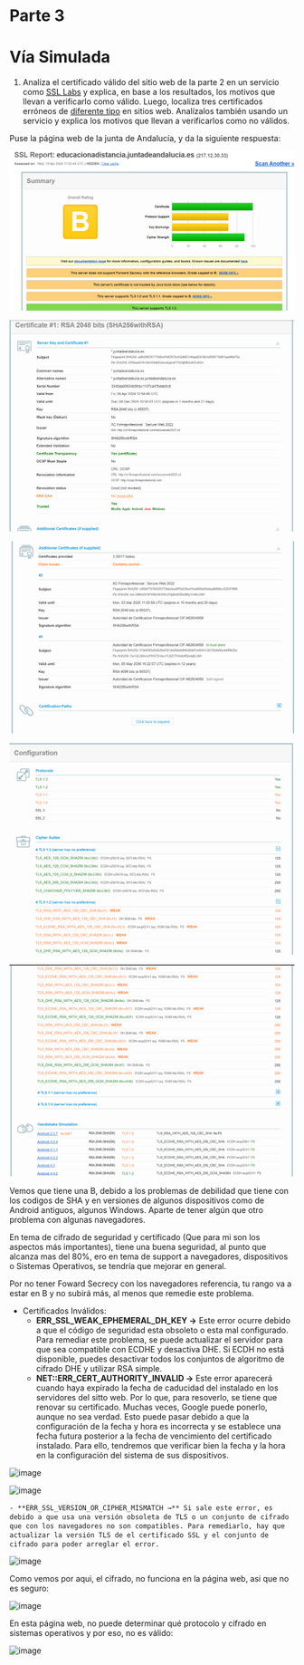 # Parte 3

# Vía Simulada

1. Analiza el certificado válido del sitio web de la parte 2 en un servicio como [SSL Labs](https://www.ssllabs.com/ssltest/) y explica, en base a los resultados, los motivos que llevan a verificarlo como válido. Luego, localiza tres certificados erróneos de [diferente tipo](https://www.redeszone.net/tutoriales/redes-cable/evitar-errores-ssl-navegador/) en sitios web. Analízalos también usando un servicio y explica los motivos que llevan a verificarlos como no válidos.
    
    

Puse la página web de la junta de Andalucía, y da la siguiente respuesta:

![aprobado.PNG](Parte_3_Fotos/aprobado.png)

![aprobado2.PNG](Parte_3_Fotos/aprobado2.png)

![aprobado3.PNG](Parte_3_Fotos/aprobado3.png)

![aprobado4.PNG](Parte_3_Fotos/aprobado4.png)

![aprobado5.PNG](Parte_3_Fotos/aprobado5.png)

Vemos que tiene una B, debido a los problemas de debilidad que tiene con los codigos de SHA y en versiones de algunos dispositivos como de Android antiguos, algunos Windows. Aparte de tener algún que otro problema con algunas navegadores.

En tema de cifrado de seguridad y certificado (Que para mi son los aspectos más importantes), tiene una buena seguridad, al punto que alcanza mas del 80%, ero en tema de support a navegadores, dispositivos o Sistemas Operativos, se tendría que mejorar en general.

Por no tener Foward Secrecy con los navegadores referencia, tu rango va a estar en B y no subirá más, al menos que remedie este problema.

- Certificados Inválidos:
    - **ERR_SSL_WEAK_EPHEMERAL_DH_KEY →** Este error ocurre debido a que el código de seguridad esta obsoleto o esta mal configurado. Para remediar este problema, se puede actualizar el servidor para que sea compatible con ECDHE y desactiva DHE. Si ECDH no está disponible, puedes desactivar todos los conjuntos de algoritmo de cifrado DHE y utilizar RSA simple.
    - **NET::ERR_CERT_AUTHORITY_INVALID →** Este error aparecerá cuando haya expirado la fecha de caducidad del instalado en los servidores del sitto web. Por lo que, para resoverlo, se tiene que renovar su certificado. Muchas veces, Google puede ponerlo, aunque no sea verdad. Esto puede pasar debido a que la configuración de la fecha y hora es incorrecta y se establece una fecha futura posterior a la fecha de vencimiento del certificado instalado. Para ello, tendremos que verificar bien la fecha y la hora en la configuración del sistema de sus dispositivos.

![image](https://github.com/rvalverdecros/Proyecto9_Bastionado/assets/91952085/7bbbba4f-d3a5-4e8b-8812-a64407be078b)

![image](https://github.com/rvalverdecros/Proyecto9_Bastionado/assets/91952085/b5be2a5d-dc6e-4f34-af8e-c2db689dcd0c)


    - **ERR_SSL_VERSION_OR_CIPHER_MISMATCH →** Si sale este error, es debido a que usa una versión obsoleta de TLS o un conjunto de cifrado que con los navegadores no son compatibles. Para remediarlo, hay que actualizar la versión TLS de el certificado SSL y el conjunto de cifrado para poder arreglar el error.


  ![image](https://github.com/rvalverdecros/Proyecto9_Bastionado/assets/91952085/d718b7dd-2383-4acb-8432-f2de7c3eec9b)

  Como vemos por aqui, el cifrado, no funciona en la página web, asi que no es seguro:
  
  ![image](https://github.com/rvalverdecros/Proyecto9_Bastionado/assets/91952085/b62b738f-8a0b-4636-9ebb-ef39a110e812)

En esta página web, no puede determinar qué protocolo y cifrado en sistemas operativos y por eso, no es válido:

![image](https://github.com/rvalverdecros/Proyecto9_Bastionado/assets/91952085/8761c131-daf1-468e-a99f-2dea6a654303)


